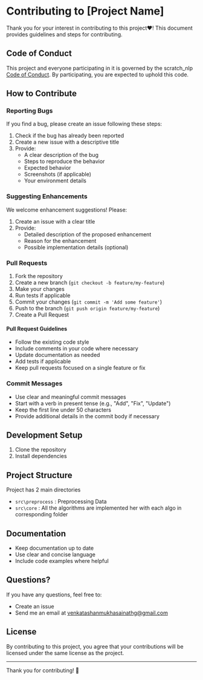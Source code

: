 # Contributing to [Project Name]

Thank you for your interest in contributing to this project❤️! This document provides guidelines and steps for contributing.

## Code of Conduct

This project and everyone participating in it is governed by the scratch_nlp [Code of Conduct](CODE_OF_CONDUCT.md). By participating, you are expected to uphold this code.

## How to Contribute

### Reporting Bugs

If you find a bug, please create an issue following these steps:

1. Check if the bug has already been reported
2. Create a new issue with a descriptive title
3. Provide:
   - A clear description of the bug
   - Steps to reproduce the behavior
   - Expected behavior
   - Screenshots (if applicable)
   - Your environment details

### Suggesting Enhancements

We welcome enhancement suggestions! Please:

1. Create an issue with a clear title
2. Provide:
   - Detailed description of the proposed enhancement
   - Reason for the enhancement
   - Possible implementation details (optional)

### Pull Requests

1. Fork the repository
2. Create a new branch (`git checkout -b feature/my-feature`)
3. Make your changes
4. Run tests if applicable
5. Commit your changes (`git commit -m 'Add some feature'`)
6. Push to the branch (`git push origin feature/my-feature`)
7. Create a Pull Request

#### Pull Request Guidelines

- Follow the existing code style
- Include comments in your code where necessary
- Update documentation as needed
- Add tests if applicable
- Keep pull requests focused on a single feature or fix

### Commit Messages

- Use clear and meaningful commit messages
- Start with a verb in present tense (e.g., "Add", "Fix", "Update")
- Keep the first line under 50 characters
- Provide additional details in the commit body if necessary

## Development Setup

1. Clone the repository
2. Install dependencies

## Project Structure

Project has 2 main directories
- `src\preprocess` : Preprocessing Data
- `src\core` : All the algorithms are implemented her with each algo in corresponding folder

## Documentation

- Keep documentation up to date
- Use clear and concise language
- Include code examples where helpful

## Questions?

If you have any questions, feel free to:
- Create an issue
- Send me an email at <a href="mailto:venkatashanmukhasainathg@gmail.com">venkatashanmukhasainathg@gmail.com</a>

## License

By contributing to this project, you agree that your contributions will be licensed under the same license as the project.

---
Thank you for contributing! 🎉
